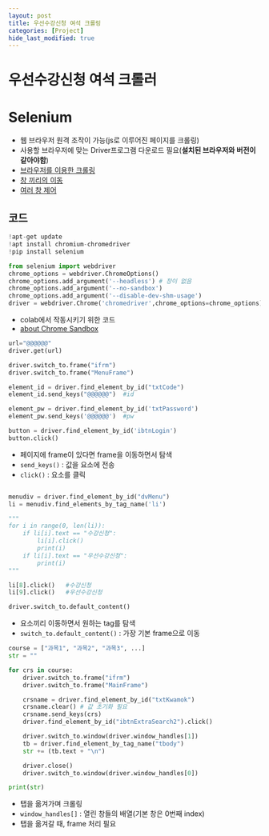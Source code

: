 ```yaml
---
layout: post
title: 우선수강신청 여석 크롤링
categories: [Project]
hide_last_modified: true
---
```


# 우선수강신청 여석 크롤러

# Selenium

- 웹 브라우저 원격 조작이 가능(js로 이루어진 페이지를 크롤링)
- 사용할 브라우저에 맞는 Driver프로그램 다운로드 필요(**설치된 브라우저와 버전이 같아야함**)
- [브라우저를 이용한 크롤링](https://yeo0.github.io/data/2018/09/25/6.-%EC%9B%B9-%EB%B8%8C%EB%9D%BC%EC%9A%B0%EC%A0%80%EB%A5%BC-%EC%9D%B4%EC%9A%A9%ED%95%9C-%ED%81%AC%EB%A1%A4%EB%A7%81/)
- [창 끼리의 이동](https://jamanbbo.tistory.com/51)
- [여러 창 제어](https://riptutorial.com/ko/selenium-webdriver/example/29676/%EC%97%AC%EB%9F%AC-%EC%B0%BD-%EC%B2%98%EB%A6%AC)


## 코드

~~~py
!apt-get update
!apt install chromium-chromedriver
!pip install selenium

from selenium import webdriver
chrome_options = webdriver.ChromeOptions()
chrome_options.add_argument('--headless') # 창이 없음
chrome_options.add_argument('--no-sandbox')
chrome_options.add_argument('--disable-dev-shm-usage')
driver = webdriver.Chrome('chromedriver',chrome_options=chrome_options)
~~~
- colab에서 작동시키기 위한 코드
- [about Chrome Sandbox](https://www.google.com/googlebooks/chrome/big_26.html)

~~~py
url="@@@@@@"
driver.get(url)

driver.switch_to.frame("ifrm")
driver.switch_to.frame("MenuFrame")

element_id = driver.find_element_by_id("txtCode")
element_id.send_keys("@@@@@@")  #id

element_pw = driver.find_element_by_id('txtPassword')
element_pw.send_keys('@@@@@@')  #pw

button = driver.find_element_by_id('ibtnLogin')
button.click()
~~~

- 페이지에 frame이 있다면 frame을 이동하면서 탐색
- `send_keys()` : 값을 요소에 전송
- `click()` : 요소를 클릭

~~~py

menudiv = driver.find_element_by_id("dvMenu")
li = menudiv.find_elements_by_tag_name('li')

"""
for i in range(0, len(li)):
    if li[i].text == "수강신청":
        li[i].click()
        print(i)
    if li[i].text == "우선수강신청":
        print(i)
"""

li[8].click()   #수강신청
li[9].click()   #우선수강신청

driver.switch_to.default_content()
~~~

- 요소끼리 이동하면서 원하는 tag를 탐색
- `switch_to.default_content()` : 가장 기본 frame으로 이동

~~~py
course = ["과목1", "과목2", "과목3", ...]
str = ""

for crs in course:
    driver.switch_to.frame("ifrm")
    driver.switch_to.frame("MainFrame")

    crsname = driver.find_element_by_id("txtKwamok")
    crsname.clear() # 값 초기화 필요
    crsname.send_keys(crs)
    driver.find_element_by_id("ibtnExtraSearch2").click()

    driver.switch_to.window(driver.window_handles[1])
    tb = driver.find_element_by_tag_name("tbody")
    str += (tb.text + "\n")

    driver.close()
    driver.switch_to.window(driver.window_handles[0])

print(str)
~~~

- 탭을 옮겨가며 크롤링
- `window_handles[]` : 열린 창들의 배열(기본 창은 0번째 index)
- 탭을 옮겨갈 때, frame 처리 필요
